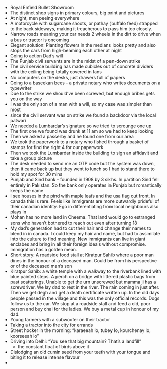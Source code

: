 - Royal Enfield Bullet Showroom
- The distinct shop signs in primary colours, big print and pictures
- At night, men peeing everywhere
- A motorcycle with sugarcane shoots, or pathay (buffalo feed) strapped to the back sideways, making it treacherous to pass him too closely. 
- Narrow roads meaning your car needs 2 wheels in the dirt to drive when a bus or tractor is oncoming 
- Elegant solution: Planting flowers in the medians looks pretty and also stops the cars from high-beaming each other at night
- Going to action Dad’s will
- The Punjab civil servants are in the midst of a pen-down strike
- The civil service building has made cubicles out of concrete dividers with the ceiling being totally covered in fans
- No computers on the desks, just drawers full of papers
- Going to a baseekan bees - a private notary who writes documents on a typewriter 
- Due to the strike we should’ve been screwed, but enough bribes gets you on the way
- I was the only son of a man with a will, so my case was simpler than most
- since the civil servant was on strike we found a backdoor via the local patwari
- We needed a Lumbardar’s signature so we tried to scrounge one up
- The first one we found was drunk at 11 am so we had to keep looking 
- Then we asked a passerby and he found one from our area
- We took the paperwork to a notary who fished through a basket of stamps for find the right 4 for our paperwork 
- Then we took the Lumbardar inside the building to sign an affidavit and take a group picture 
- The desk needed to send me an OTP code but the system was down, then it came back up but they went to lunch so I had to stand there to hold my spot for 30 mins
- Punjab and Sind bank - founded in 1908 by 3 sikhs. In partition Sind fell entirely in Pakistan. So the bank only operates in Punjab but romantically keeps the name
- I see houses in the pind with maple leafs and the usa flag out front. In canada this is rare. Feels like immigrants are more outwardly prideful of their canadian identity. Ego in differentiating from local neighbours also plays in
- Mohan has no more land in Cheema. That land would go to estranged sons who haven’t bothered to reach out even after turning 18
- My dad’s generation had to cut their hair and change their names to blend in in canada. I could keep my hair and name, but had to assimilate into the culture to find meaning. New immigrants can live in giant enclabes and bring in all their foreign ideals without compromise. Immigration has a golden mean.
- Short story: A roadside food stall at Kiratpur Sahib where a poor man dines in the honour of a deceased man. Could be from his perspective or of the deceased man’s son
- Kiratpur Sahib: a white temple with a walkway to the riverbank lined with blue painted steps. A perch on a bridge with littered plastic bags from past scatterings. Unable to get the urn unscrewed but mamma ji has a screwdriver. We lay dad to rest in the river. The rain coming in just after. Then we get degh and get a death certificate written up. In the old days people passed in the village and this was the only official records. Dogs follow us to the car. We stop at a roadside stall and feed a old, poor person and buy chai for the ladies. We buy a metal cup in honour of my dad.
- Young farmers with a subwoofer on their tractor
- Taking a tractor into the city for errands
- Street hocker in the morning: “karaeeah lo, tubey lo, kourchenay lo, koorseeah lo”
- Driving into Delhi: “You see that big mountain? That’s a landfill”
	- the constant float of birds above it
- Dislodging an old cumin seed from your teeth with your tongue and biting it to release intense flavour 
- 